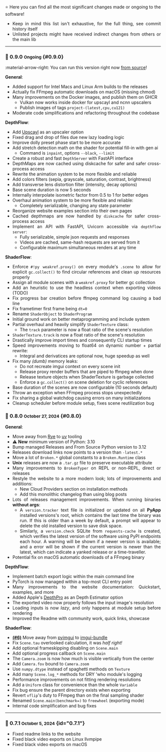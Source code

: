 <div style="text-align: justify;" markdown>

⭐️ Here you can find all the most significant changes made or ongoing to the software!

- Keep in mind this list isn't exhaustive, for the full thing, see commit history itself
- Unlisted projects might have received indirect changes from others or the main lib

<hr>

<!------------------------------------------------------------------------------------------------->

### 🔘 0.9.0 <small>Ongoing</small> {#0.9.0}

:material-arrow-right: You can run this version right now [from source](site:/get/source)!

**General**:

- Added support for Intel Macs and Linux Arm builds to the releases
- Actually fix FFmpeg automatic downloads on macOS (missing chmod)
- Many improvements on the Docker images, and publish them on GHCR
    - Vulkan now works inside docker for upscayl and ncnn upscalers
    - Publish images of tags `project-(latest,cpu,cu121)`
- Moderate code simplifications and refactoring throughout the codebase

**DepthFlow**:

- Add [Upscayl](https://github.com/upscayl/upscayl) as an upscaler option
- Fixed drag and drop of files due new lazy loading logic
- Improve dolly preset phase start to be more accurate
- Add stretch detection math on the shader for potential fill-in with gen ai
    - Command is `inpaint`, options `--black`, `--limit`
- Create a robust and fast `DepthServer` with FastAPI interface
- DepthMaps are now cached using diskcache for safer and safer cross-process access
- Rewrite the animation system to be more flexible and reliable
- Add colors filters (sepia, grayscale, saturation, contrast, brightness)
- Add transverse lens distortion filter (intensity, decay options)
- Base scene duration is now 5 seconds
- Internally interpolate isometric factor from 0.5 to 1 for better edges
- Overhaul animation system to be more flexible and reliable:
    - Completely serializable, changing any state parameter
- Reorganize website examples section into their own pages
- Cached depthmaps are now handled by `diskcache` for safer cross-process access
- Implement an API with FastAPI, Uvicorn accessible via `depthflow server`:
    - Fully serializable, simple json requests and responses
    - Videos are cached, same-hash requests are served from it
    - Configurable maximum simultaneous renders at any time


**ShaderFlow**:

- Enforce `#!py weakref.proxy()` on every module's `.scene` to allow for explicit `gc.collect()` to find circular references and clean up resources properly
- Assign all module scenes with a `weakref.proxy` for better gc collection
- Add an heuristic to use the headless context when exporting videos (TODO)
- Fix progress bar creation before ffmpeg command log causing a bad line
- Fix frametimer first frame being `dt=0`
- Rename `ShaderObject` to `ShaderProgram`
- Initial ground work on better metaprogramming and include system
- Partial overhaul and heavily simplify `ShaderTexture` class:
    - The `track` parameter is now a float ratio of the scene's resolution
- `ShaderTexture.track` is now a float ratio of the scene's resolution
- Drastically improve import times and consequently CLI startup times
- Speed improvements moving to float64 on dynamic number + partial rewrite:
    - Integral and derivatices are optional now, huge speedup as well
- Fix many _(dumb)_ memory leaks:
    - Do not recreate imgui context on every scene init
    - Release proxy render buffers that are piped to ffmpeg when done
    - Release texture objects when ShaderTexture is garbage collected
    - Enforce a `gc.collect()` on scene deletion for cyclic references
- Base duration of the scenes are now configurable (10 seconds default)
- Throw an exception when FFmpeg process stops unexpectedly
- Fix sharing a global watchdog causing errors on many initializations
- Cleanup scheduler before module setup, fixes scene reutilization bug

<!------------------------------------------------------------------------------------------------->

### 🔘 0.8.0 <small>October 27, 2024</small> {#0.8.0}

**General**:

- Move away from [Rye](https://rye.astral.sh/) to [uv](https://astral.sh/) tooling
- ⚠️ **New** minimum version of Python: 3.10
- Bump managed Releases and From Source Python version to 3.12
- Releases download links now points to a version than `-latest.*`
- Move a lot of `Broken.*` global constants to a `Broken.Runtime` class
- **Unix** releases are now a `.tar.gz` file to preserve executable attribute
- Many improvements to `BrokenTyper` on REPL or non-REPL, direct or releases
- Restyle the website to a more modern look; lots of improvements and additions:
    - New Cloud Providers section on installation methods
    - Add this monolithic changelog than using blog posts
- Lots of releases management improvements. When running binaries **without args**:
    - A `version.tracker` text file is initialized or updated on all **PyApp** installed versions's root, which contains the last time the binary was run. If this is older than a week by default, a prompt will appear to delete the old installed version to save disk space.
    - Similarly, a `version.check` SQLite from `requests-cache` is created, which verifies the latest version of the software using PyPI endpoints each hour. A warning will be shown if a newer version is available; and a error will be shown if the current version is newer than the latest, which can indicate a yanked release or a time-traveller.
- Potential fix on macOS automatic downloads of a FFmpeg binary

**DepthFlow**:

- Implement batch export logic within the main command line
- PyTorch is now managed within a top-most CLI entry point
- Many improvements to the website documentation: Quickstart, examples, and more
- Added Apple's [DepthPro](https://github.com/apple/ml-depth-pro) as an Depth Estimator option
- The exported video now properly follows the input image's resolution
- Loading inputs is now _lazy_, and only happens at module setup before rendering
- Improved the Readme with community work, quick links, showcase

**ShaderFlow**:

- [**(#6)**](https://github.com/BrokenSource/ShaderFlow/issues/6) Move away from [pyimgui](https://pypi.org/project/imgui/) to [imgui-bundle](https://pypi.org/project/imgui-bundle/)
- Fix `Scene.tau` overlooked calculation, it was _half right!_
- Add optional frameskipping disabling on `Scene.main`
- Add optional progress callback on `Scene.main`
- The `Camera.zoom` is now how much is visible vertically from the center
- Add `Camera.fov` bound to `Camera.zoom`
- Use `numpy.dtype` instead of spaghetti methods on `Texture`
- Add many `Scene.log_*` methods for DRY 'who module's logging
- Performance improvements on not fitting rendering resolutions
- Add a `Uniform` class for convenience than the whole `Variable`
- Fix bug ensure the parent directory exists when exporting
- Revert `vflip`'s duty to FFmpeg than on the final sampling shader
- Renamed `Scene.main(benchmark=)` to `freewheel` (exporting mode)
- Internal code simplification and bug fixes

<!------------------------------------------------------------------------------------------------->

<hr>

### 🔘 0.7.1 <small>October 5, 2024</small> {id="0.7.1"}

- Fixed readme links to the website
- Fixed black video exports on Linux llvmpipe
- Fixed black video exports on macOS

<!------------------------------------------------------------------------------------------------->

</div>
